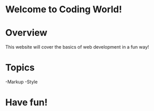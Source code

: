 # Welcome to Coding World!
# Overview
This website will cover the basics of web development in a fun way!
# Topics
-Markup
-Style
# Have fun!

